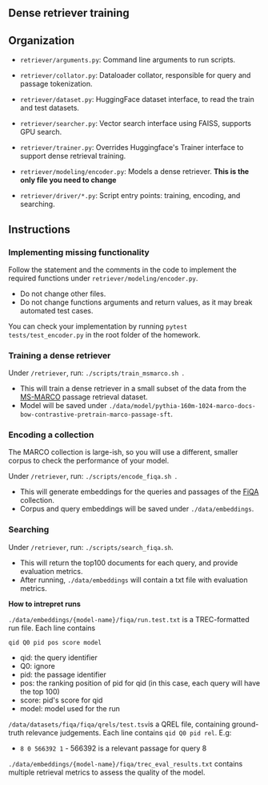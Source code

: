 ## Dense retriever training

## Organization

- ```retriever/arguments.py```: Command line arguments to run scripts.
- ```retriever/collator.py```: Dataloader collator, responsible for query and passage tokenization.
- ```retriever/dataset.py```: HuggingFace dataset interface, to read the train and test datasets.
- ```retriever/searcher.py```: Vector search interface using FAISS, supports GPU search.
- ```retriever/trainer.py```: Overrides Huggingface's Trainer interface to support dense retrieval training.

- ```retriever/modeling/encoder.py```: Models a dense retriever. **This is the only file you need to change**
- ```retriever/driver/*.py```: Script entry points: training, encoding, and searching.

## Instructions

### Implementing missing functionality

Follow the statement and the comments in the code to implement the required functions under  ```retriever/modeling/encoder.py```.

- Do not change other files.
- Do not change functions arguments and return values, as it may break automated test cases.

You can check your implementation by running ```pytest tests/test_encoder.py``` in the root folder of the homework.

### Training a dense retriever

Under ```/retriever```, run: ```./scripts/train_msmarco.sh ```. 
- This will train a dense retriever in a small subset of the data from the [MS-MARCO](https://arxiv.org/abs/1611.09268) passage retrieval dataset. 
- Model will be saved under ```./data/model/pythia-160m-1024-marco-docs-bow-contrastive-pretrain-marco-passage-sft```.  

### Encoding a collection

The MARCO collection is large-ish, so you will use a different, smaller corpus to check the performance of your model.  

Under ```/retriever```, run: ```./scripts/encode_fiqa.sh ```.
- This will generate embeddings for the queries and passages of the [FiQA](https://sites.google.com/view/fiqa/) collection. 
- Corpus and query embeddings will be saved under ```./data/embeddings```.

### Searching 

Under ```/retriever```, run: ```./scripts/search_fiqa.sh```.
- This will return the top100 documents for each query, and provide evaluation metrics. 
- After running, ```./data/embeddings``` will contain a txt file with evaluation metrics.  


**How to intrepret runs**

```./data/embeddings/{model-name}/fiqa/run.test.txt``` is a TREC-formatted run file. Each line contains

```qid Q0 pid pos score model```

- qid: the query identifier
- Q0: ignore
- pid: the passage identifier
- pos: the ranking position of pid for qid (in this case, each query will have the top 100)
- score: pid's score for qid
- model: model used for the run

```/data/datasets/fiqa/fiqa/qrels/test.tsv```is a QREL file, containing ground-truth relevance judgements. Each line contains ```qid Q0 pid rel```. E.g:

- ```8 0 566392 1``` - 566392 is a relevant passage for query 8

```./data/embeddings/{model-name}/fiqa/trec_eval_results.txt``` contains multiple retrieval metrics to assess the quality of the model. 
